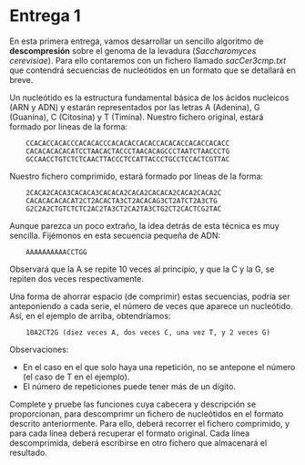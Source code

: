 # Entrega 1 #
En esta primera entrega, vamos desarrollar un sencillo algoritmo de **descompresión** sobre el genoma de la levadura (*Saccharomyces cerevisiae*). Para ello contaremos con un fichero llamado *sacCer3cmp.txt* que contendrá secuencias de nucleótidos en un formato que se detallará en breve. 

Un nucleótido es la estructura fundamental básica de los ácidos nucleicos (ARN y ADN) y estarán representados por las letras A (Adenina), G (Guanina), C (Citosina) y T (Timina). Nuestro fichero original, estará formado por líneas de la forma:

        CCACACCACACCCACACACCCACACACCACACCACACACCACACCACACC
        CACACACACACATCCTAACACTACCCTAACACAGCCCTAATCTAACCCTG
        GCCAACCTGTCTCTCAACTTACCCTCCATTACCCTGCCTCCACTCGTTAC

Nuestro fichero comprimido, estará formado por líneas de la forma:

        2CACA2CACA3CACACA3CACACA2CACA2CACACA2CACA2CACA2C
        CACACACACACAT2CT2ACACTA3CT2ACACAG3CT2ATCT2A3CTG
        G2C2A2CTGTCTCTC2AC2TA3CT2CA2TA3CTG2CT2CACTCG2TAC

Aunque parezca un poco extraño, la idea detrás de esta técnica es muy sencilla. Fijémonos en esta secuencia pequeña de ADN:

        AAAAAAAAAACCTGG

Observará que la A se repite 10 veces al principio, y que la C y la G, se repiten dos veces respectivamente.

Una forma de ahorrar espacio (de comprimir) estas secuencias, podría ser anteponiendo a cada serie, el número de veces que aparece un nucleótido. Así, en el ejemplo de arriba, obtendríamos:

        10A2CT2G (diez veces A, dos veces C, una vez T, y 2 veces G)

Observaciones:
- En el caso en el que solo haya una repetición, no se antepone el número (el caso de T en el ejemplo).
- El número de repeticiones puede tener más de un dígito.

Complete y pruebe las funciones cuya cabecera y descripción se proporcionan, para descomprimr un fichero de nucleótidos en el formato descrito anteriormente. Para ello, deberá recorrer el fichero comprimido, y para cada línea deberá recuperar el formato original. Cada línea descomprimida, deberá escribirse en otro fichero que almacenará el resultado.